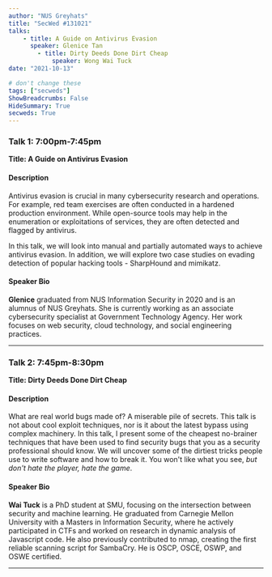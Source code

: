 ```yaml
---
author: "NUS Greyhats"
title: "SecWed #131021"
talks:
    - title: A Guide on Antivirus Evasion
      speaker: Glenice Tan
		- title: Dirty Deeds Done Dirt Cheap
			speaker: Wong Wai Tuck
date: "2021-10-13"

# don't change these
tags: ["secweds"]
ShowBreadcrumbs: False
HideSummary: True
secweds: True
---
```


### Talk 1: 7:00pm-7:45pm
**Title: A Guide on Antivirus Evasion**

#### Description
Antivirus evasion is crucial in many cybersecurity research and operations. For example, red team exercises are often conducted in a hardened production environment. While open-source tools may help in the enumeration or exploitations of services, they are often detected and flagged by antivirus.

In this talk, we will look into manual and partially automated ways to achieve antivirus evasion. In addition, we will explore two case studies on evading detection of popular hacking tools - SharpHound and mimikatz.

#### Speaker Bio
**Glenice** graduated from NUS Information Security in 2020 and is an alumnus of NUS Greyhats. She is currently working as an associate cybersecurity specialist at Government Technology Agency. Her work focuses on web security, cloud technology, and social engineering practices.

----

### Talk 2: 7:45pm-8:30pm
**Title: Dirty Deeds Done Dirt Cheap**

#### Description
What are real world bugs made of? A miserable pile of secrets. This talk is not about cool exploit techniques, nor is it about the latest bypass using complex machinery. In this talk, I present some of the cheapest no-brainer techniques that have been used to find security bugs that you as a security professional should know. We will uncover some of the dirtiest tricks people use to write software and how to break it. You won't like what you see, *but don't hate the player, hate the game*.

#### Speaker Bio
**Wai Tuck** is a PhD student at SMU, focusing on the intersection between security and machine learning. He graduated from Carnegie Mellon University with a Masters in Information Security, where he actively participated in CTFs and worked on research in dynamic analysis of Javascript code. He also previously contributed to nmap, creating the first reliable scanning script for SambaCry. He is OSCP, OSCE, OSWP, and OSWE certified.

----
